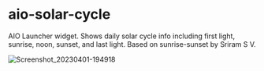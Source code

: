 # aio-solar-cycle

AIO Launcher widget. Shows daily solar cycle info including first light, sunrise, noon, sunset, and last light. Based on sunrise-sunset by Sriram S V.

![Screenshot_20230401-194918](https://user-images.githubusercontent.com/29780384/229309028-acb3abd6-81d3-4398-97e0-8240568236ac.jpeg)
